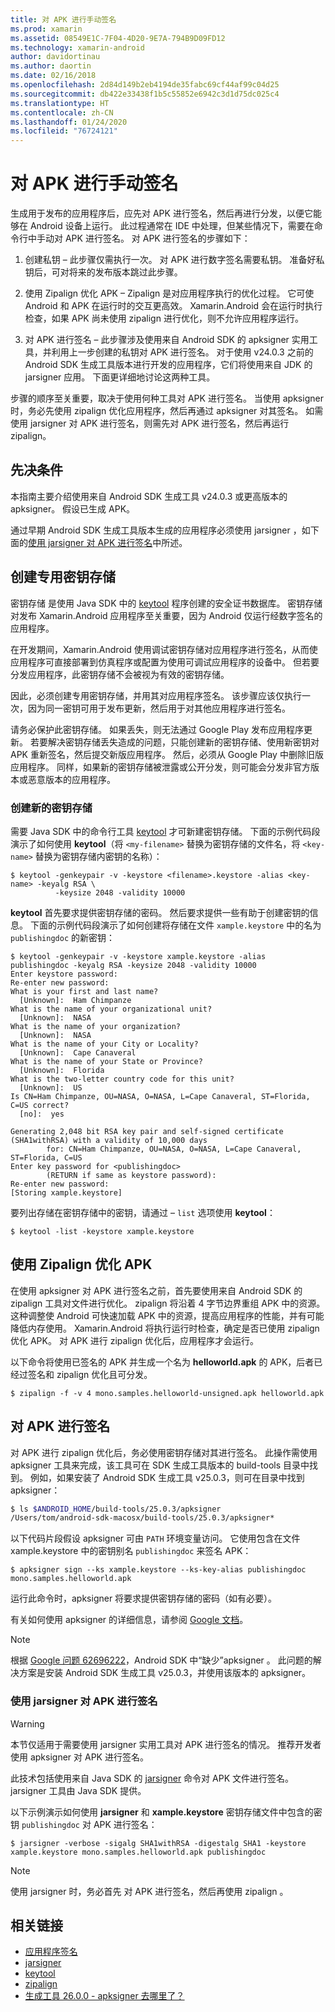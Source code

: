 ```yaml
---
title: 对 APK 进行手动签名
ms.prod: xamarin
ms.assetid: 08549E1C-7F04-4D20-9E7A-794B9D09FD12
ms.technology: xamarin-android
author: davidortinau
ms.author: daortin
ms.date: 02/16/2018
ms.openlocfilehash: 2d84d149b2eb4194de35fabc69cf44af99c04d25
ms.sourcegitcommit: db422e33438f1b5c55852e6942c3d1d75dc025c4
ms.translationtype: HT
ms.contentlocale: zh-CN
ms.lasthandoff: 01/24/2020
ms.locfileid: "76724121"
---
```

# <a name="manually-signing-the-apk"></a>对 APK 进行手动签名

生成用于发布的应用程序后，应先对 APK 进行签名，然后再进行分发，以便它能够在 Android 设备上运行。 此过程通常在 IDE 中处理，但某些情况下，需要在命令行中手动对 APK 进行签名。 对 APK 进行签名的步骤如下：

1. 创建私钥  &ndash; 此步骤仅需执行一次。 对 APK 进行数字签名需要私钥。
    准备好私钥后，可对将来的发布版本跳过此步骤。

2. 使用 Zipalign 优化 APK  &ndash; Zipalign  是对应用程序执行的优化过程。 它可使 Android 和 APK 在运行时的交互更高效。 Xamarin.Android 会在运行时执行检查，如果 APK 尚未使用 zipalign 进行优化，则不允许应用程序运行。

3. 对 APK 进行签名 &ndash; 此步骤涉及使用来自 Android SDK 的 apksigner 实用工具，并利用上一步创建的私钥对 APK 进行签名。   对于使用 v24.0.3 之前的 Android SDK 生成工具版本进行开发的应用程序，它们将使用来自 JDK 的 jarsigner 应用。  下面更详细地讨论这两种工具。

步骤的顺序至关重要，取决于使用何种工具对 APK 进行签名。 当使用 apksigner 时，务必先使用 zipalign 优化应用程序，然后再通过 apksigner 对其签名。     如需使用 jarsigner 对 APK 进行签名，则需先对 APK 进行签名，然后再运行 zipalign。  

## <a name="prerequisites"></a>先决条件

本指南主要介绍使用来自 Android SDK 生成工具 v24.0.3 或更高版本的 apksigner。  假设已生成 APK。

通过早期 Android SDK 生成工具版本生成的应用程序必须使用 jarsigner  ，如下面的[使用 jarsigner 对 APK 进行签名](#Sign_the_APK_with_jarsigner)中所述。

## <a name="create-a-private-keystore"></a>创建专用密钥存储

密钥存储  是使用 Java SDK 中的 [keytool](https://docs.oracle.com/javase/8/docs/technotes/tools/unix/keytool.html) 程序创建的安全证书数据库。 密钥存储对发布 Xamarin.Android 应用程序至关重要，因为 Android 仅运行经数字签名的应用程序。

在开发期间，Xamarin.Android 使用调试密钥存储对应用程序进行签名，从而使应用程序可直接部署到仿真程序或配置为使用可调试应用程序的设备中。
但若要分发应用程序，此密钥存储不会被视为有效的密钥存储。

因此，必须创建专用密钥存储，并用其对应用程序签名。 该步骤应该仅执行一次，因为同一密钥可用于发布更新，然后用于对其他应用程序进行签名。

请务必保护此密钥存储。 如果丢失，则无法通过 Google Play 发布应用程序更新。
若要解决密钥存储丢失造成的问题，只能创建新的密钥存储、使用新密钥对 APK 重新签名，然后提交新版应用程序。 然后，必须从 Google Play 中删除旧版应用程序。 同样，如果新的密钥存储被泄露或公开分发，则可能会分发非官方版本或恶意版本的应用程序。

### <a name="create-a-new-keystore"></a>创建新的密钥存储

需要 Java SDK 中的命令行工具 [keytool](https://docs.oracle.com/javase/8/docs/technotes/tools/unix/keytool.html) 才可新建密钥存储。 下面的示例代码段演示了如何使用 **keytool**（将 `<my-filename>` 替换为密钥存储的文件名，将 `<key-name>` 替换为密钥存储内密钥的名称）：

```shell
$ keytool -genkeypair -v -keystore <filename>.keystore -alias <key-name> -keyalg RSA \
          -keysize 2048 -validity 10000
```

**keytool** 首先要求提供密钥存储的密码。 然后要求提供一些有助于创建密钥的信息。 下面的示例代码段演示了如何创建将存储在文件 `xample.keystore` 中的名为 `publishingdoc` 的新密钥：

```shell
$ keytool -genkeypair -v -keystore xample.keystore -alias publishingdoc -keyalg RSA -keysize 2048 -validity 10000
Enter keystore password:
Re-enter new password:
What is your first and last name?
  [Unknown]:  Ham Chimpanze
What is the name of your organizational unit?
  [Unknown]:  NASA
What is the name of your organization?
  [Unknown]:  NASA
What is the name of your City or Locality?
  [Unknown]:  Cape Canaveral
What is the name of your State or Province?
  [Unknown]:  Florida
What is the two-letter country code for this unit?
  [Unknown]:  US
Is CN=Ham Chimpanze, OU=NASA, O=NASA, L=Cape Canaveral, ST=Florida, C=US correct?
  [no]:  yes

Generating 2,048 bit RSA key pair and self-signed certificate (SHA1withRSA) with a validity of 10,000 days
        for: CN=Ham Chimpanze, OU=NASA, O=NASA, L=Cape Canaveral, ST=Florida, C=US
Enter key password for <publishingdoc>
        (RETURN if same as keystore password):
Re-enter new password:
[Storing xample.keystore]
```

要列出存储在密钥存储中的密钥，请通过 &ndash; `list` 选项使用 **keytool**：

```shell
$ keytool -list -keystore xample.keystore
```

## <a name="zipalign-the-apk"></a>使用 Zipalign 优化 APK

在使用 apksigner 对 APK 进行签名之前，首先要使用来自 Android SDK 的 zipalign 工具对文件进行优化。   zipalign 将沿着 4 字节边界重组 APK 中的资源。  这种调整使 Android 可快速加载 APK 中的资源，提高应用程序的性能，并有可能降低内存使用。 Xamarin.Android 将执行运行时检查，确定是否已使用 zipalign 优化 APK。 对 APK 进行 zipalign 优化后，应用程序才会运行。

以下命令将使用已签名的 APK 并生成一个名为 **helloworld.apk** 的 APK，后者已经过签名和 zipalign 优化且可分发。

```shell
$ zipalign -f -v 4 mono.samples.helloworld-unsigned.apk helloworld.apk
```

## <a name="sign-the-apk"></a>对 APK 进行签名

对 APK 进行 zipalign 优化后，务必使用密钥存储对其进行签名。 此操作需使用 apksigner 工具来完成，该工具可在 SDK 生成工具版本的 build-tools 目录中找到。    例如，如果安装了 Android SDK 生成工具 v25.0.3，则可在目录中找到 apksigner： 

```bash
$ ls $ANDROID_HOME/build-tools/25.0.3/apksigner
/Users/tom/android-sdk-macosx/build-tools/25.0.3/apksigner*
```

以下代码片段假设 apksigner 可由 `PATH` 环境变量访问。  它使用包含在文件 xample.keystore 中的密钥别名 `publishingdoc` 来签名 APK： 

```shell
$ apksigner sign --ks xample.keystore --ks-key-alias publishingdoc mono.samples.helloworld.apk
```

运行此命令时，apksigner 将要求提供密钥存储的密码（如有必要）。 

有关如何使用 apksigner 的详细信息，请参阅 [Google 文档](https://developer.android.com/studio/command-line/apksigner.html)。 

> [!NOTE]
> 根据 [Google 问题 62696222](https://issuetracker.google.com/issues/62696222)，Android SDK 中“缺少”apksigner  。 此问题的解决方案是安装 Android SDK 生成工具 v25.0.3，并使用该版本的 apksigner。   

<a name="Sign_the_APK_with_jarsigner" />

### <a name="sign-the-apk-with-jarsigner"></a>使用 jarsigner 对 APK 进行签名

> [!WARNING]
> 本节仅适用于需要使用 jarsigner  实用工具对 APK 进行签名的情况。 推荐开发者使用 apksigner 对 APK 进行签名。 

此技术包括使用来自 Java SDK 的 [jarsigner](https://docs.oracle.com/javase/8/docs/technotes/tools/windows/jarsigner.html) 命令对 APK 文件进行签名。   jarsigner 工具由 Java SDK 提供。 

以下示例演示如何使用 **jarsigner** 和 **xample.keystore** 密钥存储文件中包含的密钥 `publishingdoc` 对 APK 进行签名：

```shell
$ jarsigner -verbose -sigalg SHA1withRSA -digestalg SHA1 -keystore xample.keystore mono.samples.helloworld.apk publishingdoc
```

> [!NOTE]
> 使用 jarsigner  时，务必首先  对 APK 进行签名，然后再使用 zipalign  。  

## <a name="related-links"></a>相关链接

- [应用程序签名](https://source.android.com/security/apksigning/)
- [jarsigner](https://docs.oracle.com/javase/8/docs/technotes/tools/windows/jarsigner.html)
- [keytool](https://docs.oracle.com/javase/8/docs/technotes/tools/unix/keytool.html)
- [zipalign](https://developer.android.com/studio/command-line/zipalign.html)
- [生成工具 26.0.0 - apksigner 去哪里了？](https://issuetracker.google.com/issues/62696222)
